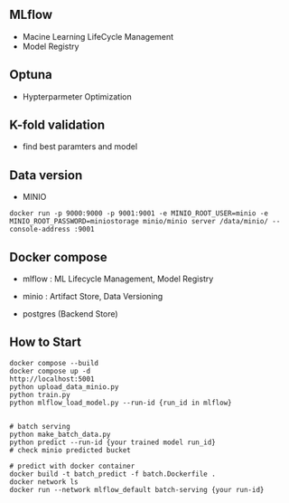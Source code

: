 ## MLflow

- Macine Learning LifeCycle Management
- Model Registry

## Optuna

- Hypterparmeter Optimization

## K-fold validation

- find best paramters and model

## Data version

- MINIO

```
docker run -p 9000:9000 -p 9001:9001 -e MINIO_ROOT_USER=minio -e MINIO_ROOT_PASSWORD=miniostorage minio/minio server /data/minio/ --console-address :9001
```

## Docker compose

- mlflow : ML Lifecycle Management, Model Registry

- minio : Artifact Store, Data Versioning

- postgres (Backend Store)

## How to Start

```
docker compose --build
docker compose up -d
http://localhost:5001
python upload_data_minio.py
python train.py
python mlflow_load_model.py --run-id {run_id in mlflow}


# batch serving
python make_batch_data.py
python predict --run-id {your trained model run_id}
# check minio predicted bucket

# predict with docker container
docker build -t batch_predict -f batch.Dockerfile .
docker network ls
docker run --network mlflow_default batch-serving {your run-id}
```
